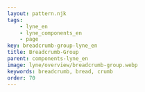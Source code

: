 ```yaml
---
layout: pattern.njk
tags: 
    - lyne_en
    - lyne_components_en
    - page
key: breadcrumb-group-lyne_en
title: Breadcrumb-Group
parent: components-lyne_en
image: lyne/overview/breadcrumb-group.webp
keywords: breadcrumb, bread, crumb
order: 70
---
```

